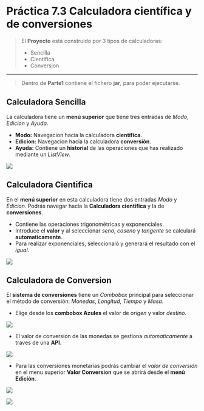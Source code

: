 # Práctica 7.3 Calculadora científica y de conversiones

> El **Proyecto** esta construido por 3 tipos de calculadoras:
> - Sencilla
> - Cientifica
> - Conversion
---
> Dentro de **Parte1** contiene el fichero **jar**, para poder ejecutarse.

## Calculadora Sencilla

La calculadora tiene un **menú superior** que tiene tres entradas de *Modo*, *Edicion* y *Ayuda*.

- **Modo:** Navegacion hacia la calculadora **científica**.
- **Edicion:** Navegacion hacia la calculadora **conversión**. 
- **Ayuda:** Contiene un **historial** de las operaciones que has realizado mediante un *ListView*.

![](media/calculadora_sencilla_apagada.png) 


## Calculadora Cientifica

En el **menú superior** en esta calculadora tiene dos entradas *Modo* y *Edicion*.
Podrás navegar hacia la **Calculadora cientifica** y la de **conversiones**.

- Contiene las operaciones trigonométricas y exponenciales.
- Introduce el **valor** y al seleccionar *seno*, *coseno* y *tangente* se calculará **automaticamente**.
- Para realizar exponenciales, seleccionaló y generará el resultado con el *igual*.

![](media/calculadora_cientifica.png) 


## Calculadora de Conversion

El **sistema de conversiones** tiene un *Combobox* principal para seleccionar el método de conversión: *Monedas*, *Longitud*, *Tiempo* y *Masa*. 

- Elige desde los **combobox Azules** el valor de *origen* y valor *destino*.

![](media/calculadora_conversion.png) 

- El valor de conversion de las monedas se gestiona *automaticamente* a traves de una **API**.

![](media/calculadora_conversion_Combobox_monedas.png) 
- Para las conversiones monetarias podrás cambiar el *valor de conversión* en el menu superior **Valor Conversion** que se abrirá desde el **menú Edición**.

![](media/calculadora_conversion_edicion_Valor.png) 

![](media/calculadora_conversion_Edicion_ajuste_cambio_moneda.png) 
